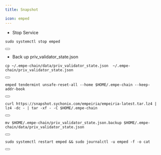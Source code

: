 ```yaml
---
title: Snapshot

icon: emped
---
```




- Stop Service
<div class="code-block-wrapper">
  <pre><code>sudo systemctl stop emped</code></pre>
  <button class="copy-btn"><i class="fas fa-copy"></i></button>
</div>

- Back up priv_validator_state.json
<div class="code-block-wrapper">
  <pre><code>cp ~/.empe-chain/data/priv_validator_state.json  ~/.empe-chain/priv_validator_state.json</code></pre>
  <button class="copy-btn"><i class="fas fa-copy"></i></button>
</div>

<div class="code-block-wrapper">
  <pre><code>emped tendermint unsafe-reset-all --home $HOME/.empe-chain --keep-addr-book</code></pre>
  <button class="copy-btn"><i class="fas fa-copy"></i></button>
</div>

<div class="code-block-wrapper">
  <pre><code>curl https://snapshot.sychonix.com/empeiria/empeiria-latest.tar.lz4 | lz4 -dc - | tar -xf - -C $HOME/.empe-chain</code></pre>
  <button class="copy-btn"><i class="fas fa-copy"></i></button>
</div>

<div class="code-block-wrapper">
  <pre><code>mv $HOME/.empe-chain/priv_validator_state.json.backup $HOME/.empe-chain/data/priv_validator_state.json</code></pre>
  <button class="copy-btn"><i class="fas fa-copy"></i></button>
</div>

<div class="code-block-wrapper">
  <pre><code>sudo systemctl restart emped && sudo journalctl -u emped -f -o cat</code></pre>
  <button class="copy-btn"><i class="fas fa-copy"></i></button>
</div>
